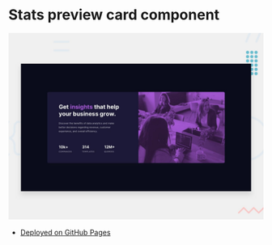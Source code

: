 # Stats preview card component

![Design preview for the Stats preview card component coding challenge](./design/desktop-preview.jpg)

- [Deployed on GitHub Pages](https://katsuragawa-challenges.github.io/stats-preview-card-component/)
